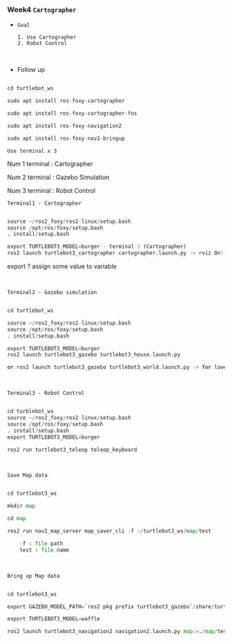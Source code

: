 ### Week4 `Cartographer`


- `Goal`

      1. Use Cartographer
      2. Robot Control 

<br>	

- Follow up 

```python

cd turtlebot_ws

sudo apt install ros-foxy-cartographer

sudo apt install ros-foxy-cartographer-fos

sudo apt install ros-foxy-navigation2

sudo apt install ros-foxy-nav2-bringup

```


`Use terminal x 3`

Num 1 terminal : Cartographer

Num 2 terminal : Gazebo Simulation 

Num 3 terminal : Robot Control 


`Terminal1 - Cartographer`

```python

source ~/ros2_foxy/ros2-linux/setup.bash
source /opt/ros/foxy/setup.bash
. install/setup.bash

export TURTLEBOT3_MODEL=burger - terminal 1 (Cartographer)
ros2 launch turtlebot3_cartographer cartographer.launch.py -> rviz On!

```
export ?	assign some value to variable 
		
<br>

`Terminal2 - Gazebo simulation`

```python 

cd turtlebot_ws

source ~/ros2_foxy/ros2-linux/setup.bash
source /opt/ros/foxy/setup.bash
. install/setup.bash

export TURTLEBOT3_MODEL=burger
ros2 launch turtlebot3_gazebo turtlebot3_house.launch.py

or ros2 launch turtlebot3_gazebo turtlebot3_world.launch.py -> for lower complexity 

```

<br>

`Terminal3 - Robot Control`

```python 

cd turblebot_ws
source ~/ros2_foxy/ros2-linux/setup.bash
source /opt/ros/foxy/setup.bash
. install/setup.bash
export TURTLEBOT3_MODEL=burger

ros2 run turtlebot3_teleop teleop_keyboard

```

<br>

`Save Map data`

```python 

cd turtlebot3_ws

mkdir map 

cd map

ros2 run nav2_map_server map_saver_cli -f ~/turtlebot3_ws/map/test

	-f : file path
	test : file name 

```

<br>

`Bring up Map data`

```python

cd turtlebot3_ws

export GAZEBO_MODEL_PATH=`ros2 pkg prefix turtlebot3_gazebo`/share/turtlebot3_gazebo/models/

export TURTLEBOT3_MODEL=waffle

ros2 launch turtlebot3_navigation2 navigation2.launch.py map:=./map/test.yaml

```





